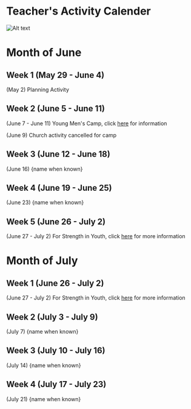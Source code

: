 # Teacher's Activity Calender
![Alt text](https://www.stgeorgeutah.com/wp-content/uploads/2020/04/1200x675size-English.jpg)
# Month of June
## Week 1 (May 29 - June 4)
(May 2) Planning Activity 
## Week 2 (June 5 - June 11)
(June 7 - June 11) Young Men's Camp, click [here](https://docs.google.com/document/d/1PVe69kfl30fWmQf22YU1FjiwxssB1SPhsbAzXUsYDqQ/edit#heading=h.2gazcsgmxkub) for information

(June 9) Church activity cancelled for camp
## Week 3 (June 12 - June 18)
(June 16) {name when known}
## Week 4 (June 19 - June 25)
(June 23) {name when known}
## Week 5 (June 26 - July 2)
(June 27 - July 2) For Strength in Youth, click [here](https://www.churchofjesuschrist.org/youth/childrenandyouth/fsy/about/youth?lang=eng) for more information 
# Month of July
## Week 1 (June 26 - July 2)
(June 27 - July 2) For Strength in Youth, click [here](https://www.churchofjesuschrist.org/youth/childrenandyouth/fsy/about/youth?lang=eng) for more information
## Week 2 (July 3 - July 9)
(July 7) {name when known}
## Week 3 (July 10 - July 16)
(July 14) {name when known}
## Week 4 (July 17 - July 23)
(July 21) {name when known}
